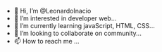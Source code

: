- 👋 Hi, I’m @LeonardoInacio
- 👀 I’m interested in developer web...
- 🌱 I’m currently learning javaScript, HTML, CSS...
- 💞️ I’m looking to collaborate on community...
- 📫 How to reach me ...

<!---
LeonardoInacio1992/LeonardoInacio1992 is a ✨ special ✨ repository because its `README.md` (this file) appears on your GitHub profile.
You can click the Preview link to take a look at your changes.
--->
